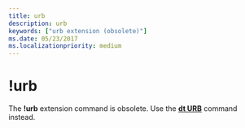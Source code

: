 ```yaml
---
title: urb
description: urb
keywords: ["urb extension (obsolete)"]
ms.date: 05/23/2017
ms.localizationpriority: medium
---
```


# !urb


The **!urb** extension command is obsolete. Use the [**dt URB**](dt--display-type-.md) command instead.

 

 





